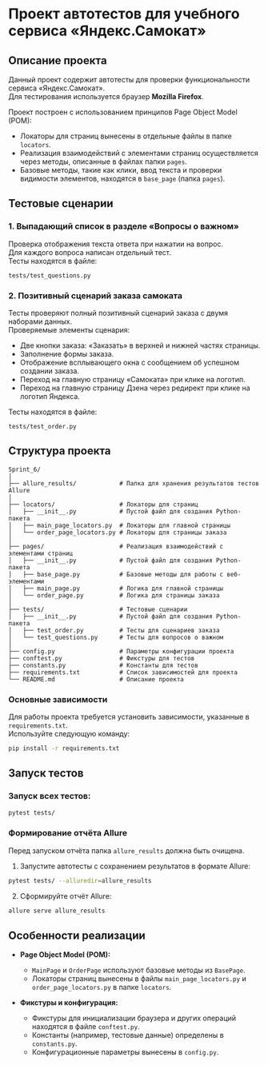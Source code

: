 # Проект автотестов для учебного сервиса «Яндекс.Самокат»

## Описание проекта
Данный проект содержит автотесты для проверки функциональности сервиса «Яндекс.Самокат».  
Для тестирования используется браузер **Mozilla Firefox**.  

Проект построен с использованием принципов Page Object Model (POM):  
- Локаторы для страниц вынесены в отдельные файлы в папке `locators`.  
- Реализация взаимодействий с элементами страниц осуществляется через методы, описанные в файлах папки `pages`.  
- Базовые методы, такие как клики, ввод текста и проверки видимости элементов, находятся в `base_page` (папка `pages`).  

## Тестовые сценарии
### 1. Выпадающий список в разделе «Вопросы о важном»
Проверка отображения текста ответа при нажатии на вопрос.  
Для каждого вопроса написан отдельный тест.  
Тесты находятся в файле:  
```
tests/test_questions.py
```

### 2. Позитивный сценарий заказа самоката
Тесты проверяют полный позитивный сценарий заказа с двумя наборами данных.  
Проверяемые элементы сценария:  
- Две кнопки заказа: «Заказать» в верхней и нижней частях страницы.  
- Заполнение формы заказа.  
- Отображение всплывающего окна с сообщением об успешном создании заказа.  
- Переход на главную страницу «Самоката» при клике на логотип.  
- Переход на главную страницу Дзена через редирект при клике на логотип Яндекса.  

Тесты находятся в файле:  
```
tests/test_order.py
```

## Структура проекта
```
Sprint_6/
│
├── allure_results/            # Папка для хранения результатов тестов Allure
│
├── locators/                  # Локаторы для страниц
│   ├── __init__.py            # Пустой файл для создания Python-пакета
│   ├── main_page_locators.py  # Локаторы для главной страницы
│   └── order_page_locators.py # Локаторы для страницы заказа
│
├── pages/                     # Реализация взаимодействий с элементами страниц
│   ├── __init__.py            # Пустой файл для создания Python-пакета
│   ├── base_page.py           # Базовые методы для работы с веб-элементами
│   ├── main_page.py           # Логика для главной страницы
│   └── order_page.py          # Логика для страницы заказа
│
├── tests/                     # Тестовые сценарии
│   ├── __init__.py            # Пустой файл для создания Python-пакета
│   ├── test_order.py          # Тесты для сценариев заказа
│   └── test_questions.py      # Тесты для вопросов о важном
│
├── config.py                  # Параметры конфигурации проекта
├── conftest.py                # Фикстуры для тестов
├── constants.py               # Константы для тестов
├── requirements.txt           # Список зависимостей для проекта
└── README.md                  # Описание проекта
```

### Основные зависимости
Для работы проекта требуется установить зависимости, указанные в `requirements.txt`.  
Используйте следующую команду:  
```bash
pip install -r requirements.txt
```

## Запуск тестов
### Запуск всех тестов:
```bash
pytest tests/
```

### Формирование отчёта Allure
Перед запуском отчёта папка `allure_results` должна быть очищена.  

1. Запустите автотесты с сохранением результатов в формате Allure:  
```bash
pytest tests/ --alluredir=allure_results
```

2. Сформируйте отчёт Allure:  
```bash
allure serve allure_results
```

## Особенности реализации
- **Page Object Model (POM):**
  - `MainPage` и `OrderPage` используют базовые методы из `BasePage`.
  - Локаторы страниц вынесены в файлы `main_page_locators.py` и `order_page_locators.py` в папке `locators`.

- **Фикстуры и конфигурация:**
  - Фикстуры для инициализации браузера и других операций находятся в файле `conftest.py`.
  - Константы (например, тестовые данные) определены в `constants.py`.
  - Конфигурационные параметры вынесены в `config.py`.


